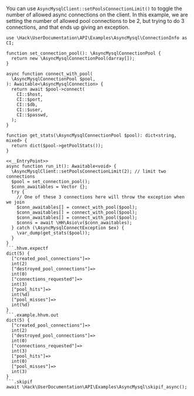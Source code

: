 You can use `AsyncMysqlClient::setPoolsConnectionLimit()` to toggle the number of allowed async connections on the client. In this example, we are setting the number of allowed pool connections to be 2, but trying to do 3 connections, and that ends up giving an exception.

```basic-usage.php
use \Hack\UserDocumentation\API\Examples\AsyncMysql\ConnectionInfo as CI;

function set_connection_pool(): \AsyncMysqlConnectionPool {
  return new \AsyncMysqlConnectionPool(darray[]);
}

async function connect_with_pool(
  \AsyncMysqlConnectionPool $pool,
): Awaitable<\AsyncMysqlConnection> {
  return await $pool->connect(
    CI::$host,
    CI::$port,
    CI::$db,
    CI::$user,
    CI::$passwd,
  );
}

function get_stats(\AsyncMysqlConnectionPool $pool): dict<string, mixed> {
  return dict($pool->getPoolStats());
}

<<__EntryPoint>>
async function run_it(): Awaitable<void> {
  \AsyncMysqlClient::setPoolsConnectionLimit(2); // limit two connections
  $pool = set_connection_pool();
  $conn_awaitables = Vector {};
  try {
    // One of these 3 connections here will throw the exception when we join
    $conn_awaitables[] = connect_with_pool($pool);
    $conn_awaitables[] = connect_with_pool($pool);
    $conn_awaitables[] = connect_with_pool($pool);
    $conns = await \HH\Asio\v($conn_awaitables);
  } catch (\AsyncMysqlConnectException $ex) {
    \var_dump(get_stats($pool));
  }
}
```.hhvm.expectf
dict(5) {
  ["created_pool_connections"]=>
  int(2)
  ["destroyed_pool_connections"]=>
  int(0)
  ["connections_requested"]=>
  int(3)
  ["pool_hits"]=>
  int(%d)
  ["pool_misses"]=>
  int(%d)
}
```.example.hhvm.out
dict(5) {
  ["created_pool_connections"]=>
  int(2)
  ["destroyed_pool_connections"]=>
  int(0)
  ["connections_requested"]=>
  int(3)
  ["pool_hits"]=>
  int(0)
  ["pool_misses"]=>
  int(3)
}
```.skipif
await \Hack\UserDocumentation\API\Examples\AsyncMysql\skipif_async();
```

